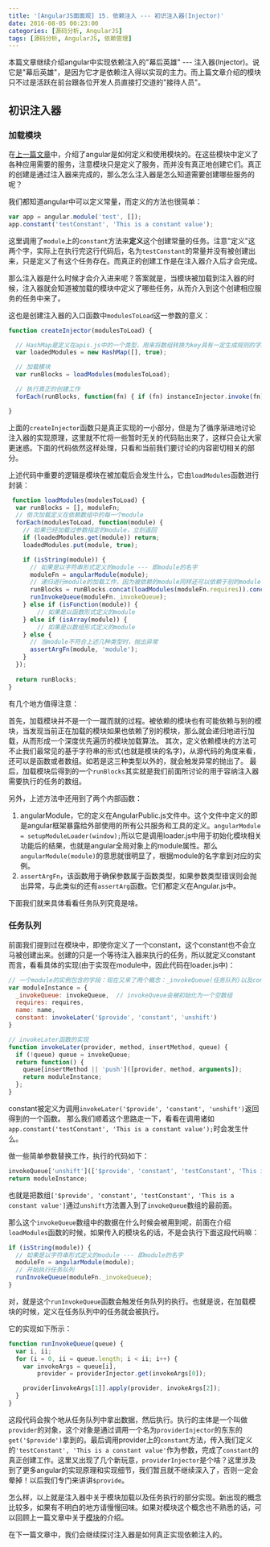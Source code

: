 ```yaml
---
title: '[AngularJS面面观] 15. 依赖注入 --- 初识注入器(Injector)'
date: 2016-08-05 00:23:00
categories: [源码分析, AngularJS]
tags: [源码分析, AngularJS, 依赖管理]
---
```


本篇文章继续介绍angular中实现依赖注入的"幕后英雄" --- 注入器(Injector)。说它是"幕后英雄"，是因为它才是依赖注入得以实现的主力。而上篇文章介绍的模块只不过是活跃在前台跟各位开发人员直接打交道的"接待人员"。

## 初识注入器

### 加载模块

在[上一篇文章](http://blog.csdn.net/dm_vincent/article/details/51884464)中，介绍了angular是如何定义和使用模块的。在这些模块中定义了各种应用需要的服务，注意模块只是定义了服务，而并没有真正地创建它们。真正的创建是通过注入器来完成的，那么怎么注入器是怎么知道需要创建哪些服务的呢？

<!-- More -->

我们都知道angular中可以定义常量，而定义的方法也很简单：

```js
var app = angular.module('test', []);
app.constant('testConstant', 'This is a constant value');
```

这里调用了`module`上的`constant`方法来**定义**这个创建常量的任务。注意"定义"这两个字，实际上在执行完这行代码后，名为`testConstant`的常量并没有被创建出来，只是定义了有这个任务存在。而真正的创建工作是在注入器介入后才会完成。

那么注入器是什么时候才会介入进来呢？答案就是，当模块被加载到注入器的时候，注入器就会知道被加载的模块中定义了哪些任务，从而介入到这个创建相应服务的任务中来了。

这也是创建注入器的入口函数中`modulesToLoad`这一参数的意义：

```js
function createInjector(modulesToLoad) {

  // HashMap是定义在apis.js中的一个类型，用来将数组转换为key具有一定生成规则的字典对象
  var loadedModules = new HashMap([], true);

  // 加载模块
  var runBlocks = loadModules(modulesToLoad);

  // 执行真正的创建工作
  forEach(runBlocks, function(fn) { if (fn) instanceInjector.invoke(fn); });

}
```

上面的`createInjector`函数只是真正实现的一小部分，但是为了循序渐进地讨论注入器的实现原理，这里就不忙将一些暂时无关的代码贴出来了，这样只会让大家更迷惑。下面的代码依然这样处理，只看和当前我们要讨论的内容密切相关的部分。

上述代码中重要的逻辑是模块在被加载后会发生什么，它由`loadModules`函数进行封装：

```js
 function loadModules(modulesToLoad) {
  var runBlocks = [], moduleFn;
  // 依次加载定义在依赖数组中的每一个module
  forEach(modulesToLoad, function(module) {
    // 如果已经加载过参数指定的module，立刻返回
    if (loadedModules.get(module)) return;
    loadedModules.put(module, true);

    if (isString(module)) {
      // 如果是以字符串形式定义的module --- 即module的名字
      moduleFn = angularModule(module);
      // 递归进行module的加载工作，因为被依赖的module同样还可以依赖于别的module(这里出现的runBlocks我们先行忽略，重点在其中loadModules函数的再次调用)
      runBlocks = runBlocks.concat(loadModules(moduleFn.requires)).concat(moduleFn._runBlocks);
      runInvokeQueue(moduleFn._invokeQueue);
    } else if (isFunction(module)) {
        // 如果是以函数形式定义的module
    } else if (isArray(module)) {
        // 如果是以数组形式定义的module
    } else {
      // 当module不符合上述几种类型时，抛出异常
      assertArgFn(module, 'module');
    }
  });
  
  return runBlocks;
}
```

有几个地方值得注意：

首先，加载模块并不是一个一蹴而就的过程。被依赖的模块也有可能依赖与别的模块，当发现当前正在加载的模块如果也依赖了别的模块，那么就会递归地进行加载，从而形成一个深度优先遍历的模块加载算法。
其次，定义依赖模块的方法可不止我们最常见的基于字符串的形式(也就是模块的名字)，从源代码的角度来看，还可以是函数或者数组。如若是这三种类型以外的，就会触发异常的抛出了。
最后，加载模块后得到的一个`runBlocks`其实就是我们前面所讨论的用于容纳注入器需要执行的任务的数组。

另外，上述方法中还用到了两个内部函数：
1. angularModule，它的定义在AngularPublic.js文件中。这个文件中定义的即是angular框架暴露给外部使用的所有公共服务和工具的定义。`angularModule = setupModuleLoader(window);`所以它是调用loader.js中用于初始化模块相关功能后的结果，也就是angular全局对象上的module属性。那么`angularModule(module)`的意思就很明显了，根据module的名字拿到对应的实例。
2. `assertArgFn`，该函数用于确保参数属于函数类型，如果参数类型错误则会抛出异常，与此类似的还有`assertArg`函数。它们都定义在Angular.js中。

下面我们就来具体看看任务队列究竟是啥。

### 任务队列

前面我们提到过在模块中，即使你定义了一个constant，这个constant也不会立马被创建出来。创建的只是一个等待注入器来执行的任务，所以就定义constant而言，看看具体的实现(由于实现在module中，因此代码在loader.js中)：

```js
// 一个module的实例包含的字段：现在又来了两个概念：_invokeQueue(任务队列)以及constant方法
var moduleInstance = {
  _invokeQueue: invokeQueue,  // invokeQueue会被初始化为一个空数组
  requires: requires,
  name: name,
  constant: invokeLater('$provide', 'constant', 'unshift')
}

// invokeLater函数的实现
function invokeLater(provider, method, insertMethod, queue) {
  if (!queue) queue = invokeQueue;
  return function() {
    queue[insertMethod || 'push']([provider, method, arguments]);
    return moduleInstance;
  };
}
```

constant被定义为调用`invokeLater('$provide', 'constant', 'unshift')`返回得到的一个函数。
那么我们顺着这个思路走一下，看看在调用诸如`app.constant('testConstant', 'This is a constant value');`时会发生什么。

做一些简单参数替换工作，执行的代码如下：

```js
invokeQueue['unshift'](['$provide', 'constant', 'testConstant', 'This is a constant value']);
return moduleInstance;
```

也就是把数组`['$provide', 'constant', 'testConstant', 'This is a constant value']`通过`unshift`方法置入到了`invokeQueue`数组的最前面。

那么这个`invokeQueue`数组中的数据在什么时候会被用到呢，前面在介绍`loadModules`函数的时候，如果传入的模块名的话，不是会执行下面这段代码嘛：

```js
if (isString(module)) {
  // 如果是以字符串形式定义的module --- 即module的名字
  moduleFn = angularModule(module);
  // 开始执行任务队列
  runInvokeQueue(moduleFn._invokeQueue);
} 
```

对，就是这个`runInvokeQueue`函数会触发任务队列的执行。也就是说，在加载模块的时候，定义在任务队列中的任务就会被执行。

它的实现如下所示：

```js
function runInvokeQueue(queue) {
  var i, ii;
  for (i = 0, ii = queue.length; i < ii; i++) {
    var invokeArgs = queue[i],
        provider = providerInjector.get(invokeArgs[0]);

    provider[invokeArgs[1]].apply(provider, invokeArgs[2]);
  }
}
```

这段代码会挨个地从任务队列中拿出数据，然后执行。执行的主体是一个叫做`provider`的对象，这个对象是通过调用一个名为`providerInjector`的东东的`get('$provide')`拿到的。最后调用provider上的`constant`方法，传入我们定义的`'testConstant', 'This is a constant value'`作为参数，完成了`constant`的真正创建工作。这里又出现了几个新玩意，`providerInjector`是个啥？这里涉及到了更多angular的实现原理和实现细节，我们暂且就不继续深入了，否则一定会晕掉！以后我们专门来讲讲`$provide`。

怎么样，以上就是注入器中关于模块加载以及任务执行的部分实现。新出现的概念比较多，如果有不明白的地方请慢慢回味。如果对模块这个概念也不熟悉的话，可以回顾上一篇文章中关于[模块](http://blog.csdn.net/dm_vincent/article/details/51884464)的介绍。

在下一篇文章中，我们会继续探讨注入器是如何真正实现依赖注入的。
